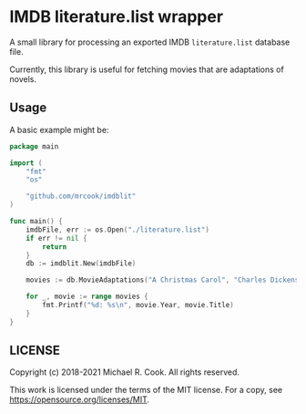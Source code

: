 # IMDB literature.list wrapper

A small library for processing an exported IMDB `literature.list` database file.

Currently, this library is useful for fetching movies that are adaptations of novels.

## Usage

A basic example might be:

```go
package main

import (
	"fmt"
	"os"

	"github.com/mrcook/imdblit"
)

func main() {
	imdbFile, err := os.Open("./literature.list")
	if err != nil {
		return
	}
	db := imdblit.New(imdbFile)

	movies := db.MovieAdaptations("A Christmas Carol", "Charles Dickens")

	for _, movie := range movies {
		fmt.Printf("%d: %s\n", movie.Year, movie.Title)
	}
}
```


## LICENSE

Copyright (c) 2018-2021 Michael R. Cook. All rights reserved.

This work is licensed under the terms of the MIT license.
For a copy, see <https://opensource.org/licenses/MIT>.
